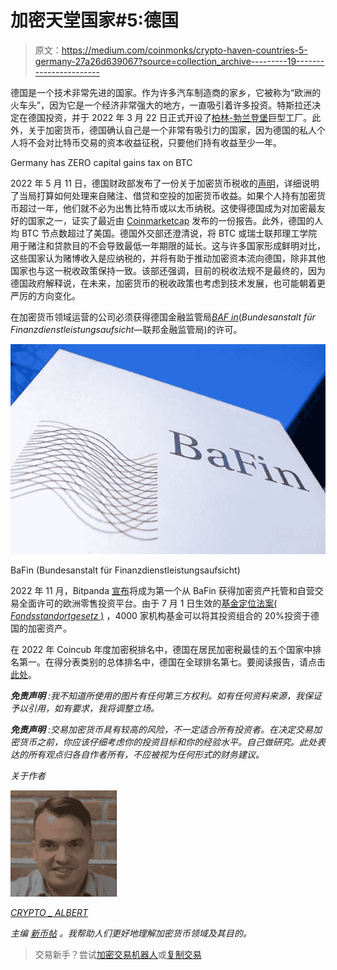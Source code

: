 # 加密天堂国家#5:德国

> 原文：<https://medium.com/coinmonks/crypto-haven-countries-5-germany-27a26d639067?source=collection_archive---------19----------------------->

德国是一个技术非常先进的国家。作为许多汽车制造商的家乡，它被称为“欧洲的火车头”，因为它是一个经济非常强大的地方，一直吸引着许多投资。特斯拉还决定在德国投资，并于 2022 年 3 月 22 日正式开设了[柏林-勃兰登堡](https://www.tesla.com/giga-berlin)巨型工厂。此外，关于加密货币，德国确认自己是一个非常有吸引力的国家，因为德国的私人个人将不会对比特币交易的资本收益征税，只要他们持有收益至少一年。

Germany has ZERO capital gains tax on BTC

2022 年 5 月 11 日，德国财政部发布了一份关于加密货币税收的[声明](https://www.bundesfinanzministerium.de/Content/DE/Pressemitteilungen/Finanzpolitik/2022/05/2022-05-11-ertragsbesteuerung-von-virtuellen-waehrungen.html)，详细说明了当局打算如何处理来自赌注、借贷和空投的加密货币收益。如果个人持有加密货币超过一年，他们就不必为出售比特币或以太币纳税。这使得德国成为对加密最友好的国家之一，证实了最近由 [Coinmarketcap](https://coinmarketcap.com/alexandria/article/report-ranks-germany-as-the-most-crypto-friendly-nation) 发布的一份报告。此外，德国的人均 BTC 节点数超过了美国。德国外交部还澄清说，将 BTC 或瑞士联邦理工学院用于赌注和贷款目的不会导致最低一年期限的延长。这与许多国家形成鲜明对比，这些国家认为赌博收入是应纳税的，并将有助于推动加密资本流向德国，除非其他国家也与这一税收政策保持一致。该部还强调，目前的税收法规不是最终的，因为德国政府解释说，在未来，加密货币的税收政策也考虑到技术发展，也可能朝着更严厉的方向变化。

在加密货币领域运营的公司必须获得德国金融监管局[*BAF in*](https://www.bafin.de/DE/Startseite/startseite_node.html;jsessionid=05707FAEC5FF32D0F0DE9CCD7FA22498.1_cid503)(*Bundesanstalt für Finanzdienstleistungsaufsicht*—联邦金融监管局)的许可。

![](img/3d75adf11af99eb2b3afe1c8dc8275a5.png)

BaFin (Bundesanstalt für Finanzdienstleistungsaufsicht)

2022 年 11 月，Bitpanda [宣布](https://blog.bitpanda.com/en/we-have-received-largest-crypto-licence-german-regulator-bafin)将成为第一个从 BaFin 获得加密资产托管和自营交易全面许可的欧洲零售投资平台。由于 7 月 1 日生效的[基金定位法案( *Fondsstandortgesetz* )](https://news.bitcoin.com/4000-institutional-funds-germany-invest-20-of-portfolios-crypto-assets/) ，4000 家机构基金可以将其投资组合的 20%投资于德国的加密资产。

在 2022 年 Coincub 年度加密税排名中，德国在居民加密税最佳的五个国家中排名第一。在得分表类别的总体排名中，德国在全球排名第七。要阅读报告，请点击[此处](https://coincub.com/ranking/coincub-annual-crypto-tax-ranking-2022/)。

***免责声明*** *:我不知道所使用的图片有任何第三方权利。如有任何资料来源，我保证予以引用，如有要求，我将调整立场。*

***免责声明*** *:交易加密货币具有较高的风险，不一定适合所有投资者。在决定交易加密货币之前，你应该仔细考虑你的投资目标和你的经验水平。自己做研究。此处表达的所有观点归各自作者所有，不应被视为任何形式的财务建议。*

*关于作者*

![](img/0f23fb6da7120082c2b790423954fb01.png)

[*CRYPTO _ ALBERT*](https://twitter.com/albertovischio?t=C3Xj9pTm9Q7EZqwjrGHQdA&s=09)

*主编* [*新币帖*](https://www.newcoinpost.com/) *。我帮助人们更好地理解加密货币领域及其目的。*

> 交易新手？尝试[加密交易机器人](/coinmonks/crypto-trading-bot-c2ffce8acb2a)或[复制交易](/coinmonks/top-10-crypto-copy-trading-platforms-for-beginners-d0c37c7d698c)
